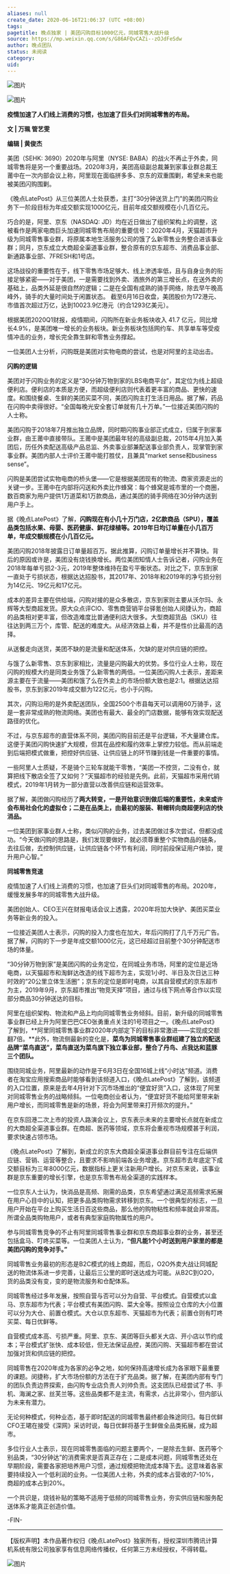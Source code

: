 ```yaml
---
aliases: null
create_date: 2020-06-16T21:06:37 (UTC +08:00)
tags: 
pagetitle: 晚点独家 | 美团闪购目标1000亿元，同城零售大战升级
source: https://mp.weixin.qq.com/s/G86AFQvCAZi--zOJdFeSdw
author: 晚点团队
status: 未阅读
category: 
uid: 
---
```


![图片](https://mmbiz.qpic.cn/mmbiz_gif/8l3j8mUia0gvGvN3Vj6LiaG1XyicqwJoSQPMWQkxgALD5I9Xw6PNRCnN0CK9TiaTgG7VfsjH0Tjh19c680xew6SxyQ/640?wx_fmt=gif&wxfrom=5&wx_lazy=1)

![图片](https://mmbiz.qpic.cn/mmbiz_jpg/VWpZENjIo5sp6GBqQqv87QGricd9ZQBzjgGhb8gaNSsTgBtGb2BufkfXTQ0mxOjjW5w4gXu1tqDwJuIciaW93fIA/640?wx_fmt=jpeg&wxfrom=5&wx_lazy=1&wx_co=1)

**疫情加速了人们线上消费的习惯，也加速了巨头们对同城零售的布局。**

**文 | 万珮 管艺雯**

**编辑 | 黄俊杰**

美团（SEHK: 3690）2020年与阿里（NYSE: BABA）的战火不再止于外卖，同城零售将是另一个重要战场。2020年3月，美团高级副总裁兼到家事业群总裁王莆中在一次内部会议上称，阿里现在面临拼多多、京东的双重围剿，希望未来也能被美团闪购围剿。

《晚点LatePost》从三位美团人士处获悉，主打“30分钟送货上门”的美团闪购业务下一阶段目标为年成交额实现1000亿元，目前年成交额规模在小几百亿元。

巧合的是，阿里、京东（NASDAQ: JD）均在近日做出了组织架构上的调整，这被看作是两家电商巨头加速同城零售布局的重要信号：2020年4月，天猫超市升级为同城零售事业群，将原属本地生活服务公司的饿了么新零售业务整合进该事业群；同月，京东成立大商超全渠道事业群，整合原有的京东超市、消费品事业部、新通路事业部、7FRESH和1号店。

这场战役的重要性在于，线下零售市场足够大、线上渗透率低，且与自身业务的衔接足够紧密——对于美团，一是需要找到外卖、酒旅外的第三增长点，在送外卖的基础上，品类外延是很自然的逻辑；二是在全国有成熟的骑手网络，除去早午晚高峰外，骑手的大量时间处于闲置状态。 截至6月16日收盘，美团股价为172港元、市值首次超过万亿，达到10023.9亿港元（约合1293亿美元）。

根据美团2020Q1财报，疫情期间，闪购所在新业务板块收入 41.7 亿元，同比增长4.9%，是美团唯一增长的业务板块。新业务板块包括网约车、共享单车等受疫情冲击的业务，增长完全靠生鲜和零售业务撑起。

一位美团人士分析，闪购既是美团对实物电商的尝试，也是对阿里的主动出击。

**闪购的逻辑**

  

美团对于闪购业务的定义是“30分钟万物到家的LBS电商平台”，其定位为线上超级便利店。便利店的本质是方便，而超级便利店则代表着更丰富的商品、更快的速度。和围绕餐桌、生鲜的美团买菜不同，美团闪购主打生活日用品。据了解，药品在闪购中卖得很好。“全国每晚光安全套订单就有几十万单。”一位接近美团闪购的人士称。

美团闪购于2018年7月推出独立品牌，同时期闪购事业部正式成立，归属于到家事业群，由王莆中直接带队。王莆中是美团最年轻的高级副总裁，2015年4月加入美团后，历任外卖配送高级产品总监、外卖事业部兼配送事业部负责人，现掌管到家事业群。美团内部人士评价王莆中能打胜仗，且兼具“market sense和business sense”。

闪购是美团尝试实物电商的桥头堡——它是根据美团现有的物流、商家资源走出的关键一步。王莆中在内部将闪送和外卖比作蜂窝：每个蜂窝是城市里的一个商圈，数百商家为用户提供1万道菜和1万款商品，通过美团的骑手网络在30分钟内送到用户手上。

据《晚点LatePost》了解，**闪购现在有小几十万门店，2亿款商品（SPU），覆盖品类包括水果、母婴、医药健康、鲜花绿植等。2019年日均订单量在小几百万单，年成交额规模在小几百亿元。**

美团闪购2018年披露日订单量超百万。据此推算，闪购订单量增长并不算快。背后的原因或许是，美团没有烧钱换增长。两位美团知情人士告诉记者，闪购业务在2018年每单亏损2-3元，2019年整体维持在盈亏平衡状态。对比之下，京东到家一直处于亏损状态，根据达达招股书，其2017年、2018年和2019年的净亏损分别为14亿元、19亿元和17亿元。

成本的差异主要在供给端，闪购对接的是众多散店，京东到家则主要从沃尔玛、永辉等大型商超发货。原大众点评CIO、零售商营销平台驿氪创始人闵捷认为，商超的品类相对更丰富，但改造难度比普通便利店大很多。大型商超货品（SKU）往往达到两三万个，库管、配送的难度大。从经济效益上看，并不是性价比最高的选择。

从送餐走向送货，美团不缺的是流量和配送体系，欠缺的是对供应链的把控。

与饿了么新零售、京东到家相比，流量是闪购最大的优势。多位行业人士称，现在闪购的规模大约是同类业务饿了么新零售的两倍。一位美团闪购人士表示，差距来源主要在于流量——美团和饿了么在外卖上的市场份额大致也是2:1。根据达达招股书，京东到家2019年成交额为122亿元，也小于闪购。

其次，闪购沿用的是外卖配送团队，全国2500个市县每天可以调用60万骑手，这是一套非常成熟的物流网络。美团也有最大、最全的门店数据，能够有效实现配送路径的优化。

不过，与京东超市的直营体系不同，美团闪购目前还是平台逻辑，不大量建仓库。这便于美团闪购快速扩大规模，但其在品控和履约效率上掌控力较低。而从前端走到后端把模式做重，把控好供应链、让供应链上的环节赚到钱是一件重要的事情。

一些阿里人士质疑，不是骑个三轮车就能干零售，“美团一不控货，二没有仓，就算把线下散店全签了又如何？”天猫超市的经验是先例。此前，天猫超市采用代销模式，2019年1月转为一部分直营以改善供应链和运营效率。

据了解，美团做闪购经历了**两大转变，一是开始意识到做后端的重要性，未来或许会布局社会化的虚拟仓；二是在品类上，由最初的服装、鞋帽转向商超便利店的快消品。**

一位美团到家事业群人士称，类似闪购的业务，过去美团做过多次尝试，但都没成功。“今天做闪购的思路是，我们发现要做好，就必须尊重整个实物商品的链条，去往后做，去控制供应链，让供应链各个环节有利润，同时前段保证用户体验，提升用户心智。”

**同城零售竞速**

  

疫情加速了人们线上消费的习惯，也加速了巨头们对同城零售的布局。2020年，缓慢发展多年的同城零售大战升级。

美团创始人、CEO王兴在财报电话会议上透露，2020年将加大快驴、美团买菜业务等新业务的投入。

一位接近美团人士表示，闪购的投入力度也在加大，年后闪购打了几千万元广告。据了解，闪购的下一步是年成交额1000亿元，这已经超过目前整个30分钟配送市场的体量。

“30分钟万物到家”是美团闪购的业务定位，在同城业务市场，阿里的定位是近场电商，以天猫超市和淘鲜达改造的线下超市为主，实现1小时、半日及次日达三种时效的“20公里立体生活圈”；京东的定位是即时电商，以其自营模式的京东超市为主，2019年9月，京东超市推出“物竞天择”项目，通过与线下网点等合作以实现部分商品30分钟送达的目标。

阿里在组织架构、物流和产品上均向同城零售业务倾斜。目前，新升级的同城零售事业群已经上升为阿里巴巴CEO张勇重点关注的1号项目之一。《晚点LatePost》了解到，**阿里同城零售事业群2020年内部定下的目标非常激进——实现成交额翻7倍。**此外，物流侧最新的变化是，**菜鸟为同城零售事业群组建了独立的配送品牌“菜鸟直送”，菜鸟直送为菜鸟旗下独立事业部，整合了丹鸟、点我达和蓝豚三个团队。**

围绕同城业务，阿里最新的动作是于6月3日在全国16城上线“小时达”频道。消费者在淘宝应用搜索商品时能够看到该频道入口，《晚点LatePost》了解到，该频道的入口位置，原来是去年4月针对下沉市场推出的“便宜好货”入口，这体现了阿里对同城零售业务的战略倾斜。一位电商创业者认为，“便宜好货不能给阿里带来新用户增长，而同城零售是新的场景，将会为阿里带来打开频次的提升。”

在京东回港二次上市的投资人路演会议上，京东表示未来的主要增长点就在新成立的大商超全渠道事业群。在商超、医药等领域，京东将会重视市场规模甚于利润，要求快速占领市场。

《晚点LatePost》了解到，新成立的京东大商超全渠道事业群目前专注在后端供应链、营销、运营等整合，且要求不影响前端各业务增速。京东超市去年底定下成交额目标为三年8000亿元，数据指标上更关注新用户增长。对京东来说，该事业群是京东重要的增长引擎，也是京东零售布局全渠道的实践样本。

一位京东人士认为，快消品是高频、刚需的品类，京东希望通过满足高频需求拓展在用户心目中的认知，把更多品类购物需求转移到京东。一个很典型的标志，一旦用户开始在平台上购买生活日百这些商品，那么他的购物粘性和频率就会非常高。所谓全品类购物用户，或者有典型家庭购物属性的用户。

参与同城零售竞争的不止有阿里同城零售事业群和京东商超事业群的业务，甚至还包括盒马、叮咚买菜等。一位美团人士认为，**“但凡能1个小时送到用户家里的都是美团闪购的竞争对手。”**

同城零售业务最初的形态是B2C模式的线上商超，而后，O2O外卖大战让同城配送的物流体系进一步完善，让最后三公里的即时送达成为可能。从B2C到O2O，货的品类没有变，变的是物流服务和仓配体系。

同城零售经过多年发展，按照自营与否可以分为自营、平台模式。自营模式以盒马、京东超市为代表；平台模式有美团闪购、菜大全等。按照设立仓库的大小位置可以分为大仓、前置仓模式。大仓以京东超市、天猫超市为代表；前置仓则有叮咚买菜、每日优鲜等。

自营模式成本高、亏损严重。阿里、京东、美团等巨头都关大店、开小店以节约成本；平台模式扩张快、成本较低，但无法保证品控，美团闪购、天猫超市都在尝试加强对货和供应链的把控。

同城零售在2020年成为各家的必争之地，如何保持高速增长成为各家眼下最重要的课题。闵捷称，扩大市场份额的方法在于扩充品类。据了解，在美团内部有专门的团队负责边界探索，由闪购专业店负责人刘帅负责。这支团队已经尝试了书、手机、海澜之家、丝芙兰等。这些品类都不是主流，有需求，占比非常小，但内部认为未来有潜力。

无论何种模式，何种业态，基于即时配送的同城零售最终都会殊途同归。每日优鲜CFO王珺在接受《深网》采访时说，每日优鲜将基于生鲜做全品类拓展，成为超市。

多位行业人士表示，现在同城零售面临的问题主要两个，一是除去生鲜、医药等个别品类，“30分钟达”的消费需求是否真正存在；二是成本问题，同城零售还处在早期阶段，需要各家把培养用户习惯，通过规模把物流成本降下去。这意味着各家要持续投入一个低利润的业务。一位美团人士称，外卖的成本占营收的7-10%，商超的成本占到20%。

一个共识是，烧钱补贴的策略不适用于低频的同城零售业务，夯实供应链和服务配送体系才能真正创造价值。

\-FIN-

___

  

【版权声明】本作品著作权归《晚点LatePost》独家所有，授权深圳市腾讯计算机系统有限公司独家享有信息网络传播权，任何第三方未经授权，不得转载。

![图片](https://mmbiz.qpic.cn/mmbiz_jpg/VWpZENjIo5u2L6icBW8MzYgmzuDgyGoCDBiaK5Q2OobdP6WZtLsgto8z8PfFlbQLS2ZJM0Zccic68Xwx58reLibZbA/640?wx_fmt=jpeg&wxfrom=5&wx_lazy=1&wx_co=1)
